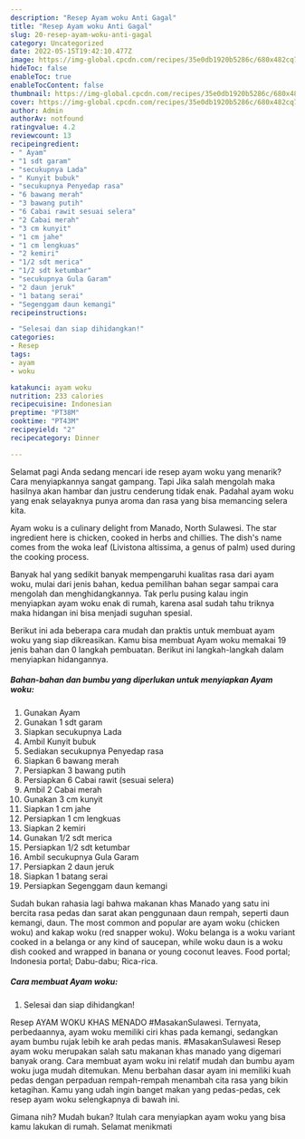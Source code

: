 ```yaml
---
description: "Resep Ayam woku Anti Gagal"
title: "Resep Ayam woku Anti Gagal"
slug: 20-resep-ayam-woku-anti-gagal
category: Uncategorized
date: 2022-05-15T19:42:10.477Z
image: https://img-global.cpcdn.com/recipes/35e0db1920b5286c/680x482cq70/ayam-woku-foto-resep-utama.jpg
hideToc: false
enableToc: true
enableTocContent: false
thumbnail: https://img-global.cpcdn.com/recipes/35e0db1920b5286c/680x482cq70/ayam-woku-foto-resep-utama.jpg
cover: https://img-global.cpcdn.com/recipes/35e0db1920b5286c/680x482cq70/ayam-woku-foto-resep-utama.jpg
author: Admin
authorAv: notfound
ratingvalue: 4.2
reviewcount: 13
recipeingredient:
- " Ayam"
- "1 sdt garam"
- "secukupnya Lada"
- " Kunyit bubuk"
- "secukupnya Penyedap rasa"
- "6 bawang merah"
- "3 bawang putih"
- "6 Cabai rawit sesuai selera"
- "2 Cabai merah"
- "3 cm kunyit"
- "1 cm jahe"
- "1 cm lengkuas"
- "2 kemiri"
- "1/2 sdt merica"
- "1/2 sdt ketumbar"
- "secukupnya Gula Garam"
- "2 daun jeruk"
- "1 batang serai"
- "Segenggam daun kemangi"
recipeinstructions:

- "Selesai dan siap dihidangkan!"
categories:
- Resep
tags:
- ayam
- woku

katakunci: ayam woku 
nutrition: 233 calories
recipecuisine: Indonesian
preptime: "PT38M"
cooktime: "PT43M"
recipeyield: "2"
recipecategory: Dinner

---
```



Selamat pagi Anda sedang mencari ide resep ayam woku yang menarik? Cara menyiapkannya sangat gampang. Tapi Jika salah mengolah maka hasilnya akan hambar dan justru cenderung tidak enak. Padahal ayam woku yang enak selayaknya punya aroma dan rasa yang bisa memancing selera kita.


Ayam woku is a culinary delight from Manado, North Sulawesi. The star ingredient here is chicken, cooked in herbs and chillies. The dish&#39;s name comes from the woka leaf (Livistona altissima, a genus of palm) used during the cooking process.

Banyak hal yang sedikit banyak mempengaruhi kualitas rasa dari ayam woku, mulai dari jenis bahan, kedua pemilihan bahan segar sampai cara mengolah dan menghidangkannya. Tak perlu pusing kalau ingin menyiapkan ayam woku enak di rumah, karena asal sudah tahu triknya maka hidangan ini bisa menjadi suguhan spesial.


Berikut ini ada beberapa cara mudah dan praktis untuk membuat ayam woku yang siap dikreasikan. Kamu bisa membuat Ayam woku memakai 19 jenis bahan dan 0 langkah pembuatan. Berikut ini langkah-langkah dalam menyiapkan hidangannya.

<!--inarticleads1-->

##### Bahan-bahan dan bumbu yang diperlukan untuk menyiapkan Ayam woku:

1. Gunakan  Ayam
1. Gunakan 1 sdt garam
1. Siapkan secukupnya Lada
1. Ambil  Kunyit bubuk
1. Sediakan secukupnya Penyedap rasa
1. Siapkan 6 bawang merah
1. Persiapkan 3 bawang putih
1. Persiapkan 6 Cabai rawit (sesuai selera)
1. Ambil 2 Cabai merah
1. Gunakan 3 cm kunyit
1. Siapkan 1 cm jahe
1. Persiapkan 1 cm lengkuas
1. Siapkan 2 kemiri
1. Gunakan 1/2 sdt merica
1. Persiapkan 1/2 sdt ketumbar
1. Ambil secukupnya Gula Garam
1. Persiapkan 2 daun jeruk
1. Siapkan 1 batang serai
1. Persiapkan Segenggam daun kemangi


Sudah bukan rahasia lagi bahwa makanan khas Manado yang satu ini bercita rasa pedas dan sarat akan penggunaan daun rempah, seperti daun kemangi, daun. The most common and popular are ayam woku (chicken woku) and kakap woku (red snapper woku). Woku belanga is a woku variant cooked in a belanga or any kind of saucepan, while woku daun is a woku dish cooked and wrapped in banana or young coconut leaves. Food portal; Indonesia portal; Dabu-dabu; Rica-rica. 

<!--inarticleads2-->

##### Cara membuat Ayam woku:


1. Selesai dan siap dihidangkan!

Resep AYAM WOKU KHAS MENADO #MasakanSulawesi. Ternyata, perbedaannya, ayam woku memiliki ciri khas pada kemangi, sedangkan ayam bumbu rujak lebih ke arah pedas manis. #MasakanSulawesi Resep ayam woku merupakan salah satu makanan khas manado yang digemari banyak orang. Cara membuat ayam woku ini relatif mudah dan bumbu ayam woku juga mudah ditemukan. Menu berbahan dasar ayam ini memiliki kuah pedas dengan perpaduan rempah-rempah menambah cita rasa yang bikin ketagihan. Kamu yang udah ingin banget makan yang pedas-pedas, cek resep ayam woku selengkapnya di bawah ini. 

Gimana nih? Mudah bukan? Itulah cara menyiapkan ayam woku yang bisa kamu lakukan di rumah. Selamat menikmati
